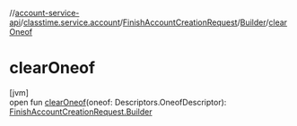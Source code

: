 //[account-service-api](../../../../index.md)/[classtime.service.account](../../index.md)/[FinishAccountCreationRequest](../index.md)/[Builder](index.md)/[clearOneof](clear-oneof.md)

# clearOneof

[jvm]\
open fun [clearOneof](clear-oneof.md)(oneof: Descriptors.OneofDescriptor): [FinishAccountCreationRequest.Builder](index.md)
